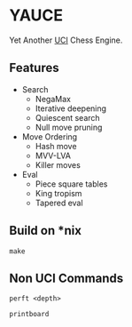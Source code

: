 # YAUCE

Yet Another [UCI](https://www.chessprogramming.org/UCI) Chess Engine.

## Features

- Search
    - NegaMax
    - Iterative deepening
    - Quiescent search
    - Null move pruning
- Move Ordering
    - Hash move
    - MVV-LVA
    - Killer moves
- Eval
    - Piece square tables
    - King tropism
    - Tapered eval 

## Build on *nix

` make `

## Non UCI Commands

` perft <depth> `

` printboard `
